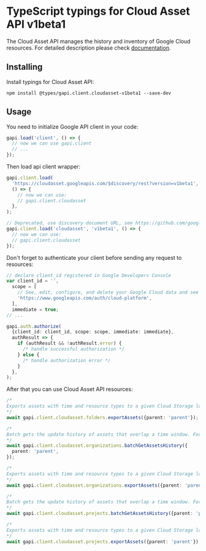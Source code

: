 # TypeScript typings for Cloud Asset API v1beta1

The Cloud Asset API manages the history and inventory of Google Cloud resources.
For detailed description please check [documentation](https://cloud.google.com/asset-inventory/docs/quickstart).

## Installing

Install typings for Cloud Asset API:

```
npm install @types/gapi.client.cloudasset-v1beta1 --save-dev
```

## Usage

You need to initialize Google API client in your code:

```typescript
gapi.load('client', () => {
  // now we can use gapi.client
  // ...
});
```

Then load api client wrapper:

```typescript
gapi.client.load(
  'https://cloudasset.googleapis.com/$discovery/rest?version=v1beta1',
  () => {
    // now we can use:
    // gapi.client.cloudasset
  },
);
```

```typescript
// Deprecated, use discovery document URL, see https://github.com/google/google-api-javascript-client/blob/master/docs/reference.md#----gapiclientloadname----version----callback--
gapi.client.load('cloudasset', 'v1beta1', () => {
  // now we can use:
  // gapi.client.cloudasset
});
```

Don't forget to authenticate your client before sending any request to resources:

```typescript
// declare client_id registered in Google Developers Console
var client_id = '',
  scope = [
    // See, edit, configure, and delete your Google Cloud data and see the email address for your Google Account.
    'https://www.googleapis.com/auth/cloud-platform',
  ],
  immediate = true;
// ...

gapi.auth.authorize(
  {client_id: client_id, scope: scope, immediate: immediate},
  authResult => {
    if (authResult && !authResult.error) {
      /* handle successful authorization */
    } else {
      /* handle authorization error */
    }
  },
);
```

After that you can use Cloud Asset API resources: <!-- TODO: make this work for multiple namespaces -->

```typescript
/*
Exports assets with time and resource types to a given Cloud Storage location. The output format is newline-delimited JSON. This API implements the google.longrunning.Operation API allowing you to keep track of the export. We recommend intervals of at least 2 seconds with exponential retry to poll the export operation result. For regular-size resource parent, the export operation usually finishes within 5 minutes.
*/
await gapi.client.cloudasset.folders.exportAssets({parent: 'parent'});

/*
Batch gets the update history of assets that overlap a time window. For IAM_POLICY content, this API outputs history when the asset and its attached IAM POLICY both exist. This can create gaps in the output history. Otherwise, this API outputs history with asset in both non-delete or deleted status. If a specified asset does not exist, this API returns an INVALID_ARGUMENT error.
*/
await gapi.client.cloudasset.organizations.batchGetAssetsHistory({
  parent: 'parent',
});

/*
Exports assets with time and resource types to a given Cloud Storage location. The output format is newline-delimited JSON. This API implements the google.longrunning.Operation API allowing you to keep track of the export. We recommend intervals of at least 2 seconds with exponential retry to poll the export operation result. For regular-size resource parent, the export operation usually finishes within 5 minutes.
*/
await gapi.client.cloudasset.organizations.exportAssets({parent: 'parent'});

/*
Batch gets the update history of assets that overlap a time window. For IAM_POLICY content, this API outputs history when the asset and its attached IAM POLICY both exist. This can create gaps in the output history. Otherwise, this API outputs history with asset in both non-delete or deleted status. If a specified asset does not exist, this API returns an INVALID_ARGUMENT error.
*/
await gapi.client.cloudasset.projects.batchGetAssetsHistory({parent: 'parent'});

/*
Exports assets with time and resource types to a given Cloud Storage location. The output format is newline-delimited JSON. This API implements the google.longrunning.Operation API allowing you to keep track of the export. We recommend intervals of at least 2 seconds with exponential retry to poll the export operation result. For regular-size resource parent, the export operation usually finishes within 5 minutes.
*/
await gapi.client.cloudasset.projects.exportAssets({parent: 'parent'});
```
